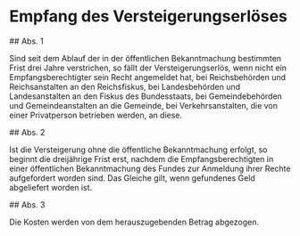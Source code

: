 # Empfang des Versteigerungserlöses



\#\# Abs. 1

 Sind seit dem Ablauf der in der öffentlichen Bekanntmachung bestimmten Frist drei Jahre verstrichen, so fällt der Versteigerungserlös, wenn nicht ein Empfangsberechtigter sein Recht angemeldet hat, bei Reichsbehörden und Reichsanstalten an den Reichsfiskus, bei Landesbehörden und Landesanstalten an den Fiskus des Bundesstaats, bei Gemeindebehörden und Gemeindeanstalten an die Gemeinde, bei Verkehrsanstalten, die von einer Privatperson betrieben werden, an diese.

\#\# Abs. 2

 Ist die Versteigerung ohne die öffentliche Bekanntmachung erfolgt, so beginnt die dreijährige Frist erst, nachdem die Empfangsberechtigten in einer öffentlichen Bekanntmachung des Fundes zur Anmeldung ihrer Rechte aufgefordert worden sind. Das Gleiche gilt, wenn gefundenes Geld abgeliefert worden ist.

\#\# Abs. 3

 Die Kosten werden von dem herauszugebenden Betrag abgezogen. 

